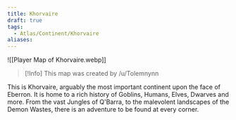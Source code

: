 ```yaml
---
title: Khorvaire
draft: true
tags:
  - Atlas/Continent/Khorvaire
aliases:
---
```

 ![[Player Map of Khorvaire.webp]] 
>[!Info] This map was created by /u/Tolemnynn
  
This is Khorvaire, arguably the most important continent upon the face of Eberron. It is home to a rich history of Goblins, Humans, Elves, Dwarves and more. From the vast Jungles of Q'Barra, to the malevolent landscapes of the Demon Wastes, there is an adventure to be found at every corner. 



